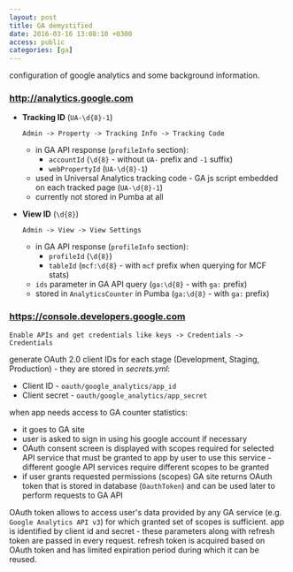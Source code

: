 ```yaml
---
layout: post
title: GA demystified
date: 2016-03-16 13:08:10 +0300
access: public
categories: [ga]
---
```


configuration of google analytics and some background information.

<!-- more -->

### <http://analytics.google.com>

- **Tracking ID** (`UA-\d{8}-1`)

  `Admin -> Property -> Tracking Info -> Tracking Code`

  - in GA API response (`profileInfo` section):
    - `accountId` (`\d{8}` - without `UA-` prefix and `-1` suffix)
    - `webPropertyId` (`UA-\d{8}-1`)
  - used in Universal Analytics tracking code -
    GA js script embedded on each tracked page (`UA-\d{8}-1`)
  - currently not stored in Pumba at all

- **View ID** (`\d{8}`)

  `Admin -> View -> View Settings`

  - in GA API response (`profileInfo` section):
    - `profileId` (`\d{8}`)
    - `tableId` (`mcf:\d{8}` - with `mcf` prefix when querying for MCF stats)
  - `ids` parameter in GA API query (`ga:\d{8}` - with `ga:` prefix)
  - stored in `AnalyticsCounter` in Pumba (`ga:\d{8}` - with `ga:` prefix)

### <https://console.developers.google.com>

`Enable APIs and get credentials like keys -> Credentials -> Credentials`

generate OAuth 2.0 client IDs for each stage (Development, Staging, Production) -
they are stored in _secrets.yml_:

- Client ID - `oauth/google_analytics/app_id`
- Client secret - `oauth/google_analytics/app_secret`

when app needs access to GA counter statistics:

- it goes to GA site
- user is asked to sign in using his google account if necessary
- OAuth consent screen is displayed with scopes required for selected API
  service that must be granted to app by user to use this service -
  different google API services require different scopes to be granted
- if user grants requested permissions (scopes) GA site returns OAuth token
  that is stored in database (`OauthToken`) and can be used later
  to perform requests to GA API

OAuth token allows to access user's data provided by any GA service
(e.g. `Google Analytics API v3`) for which granted set of scopes is sufficient.
app is identified by client id and secret - these parameters along with
refresh token are passed in every request. refresh token is acquired based on
OAuth token and has limited expiration period during which it can be reused.
